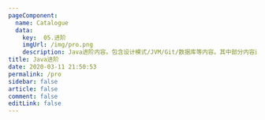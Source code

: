 ```yaml
---
pageComponent: 
  name: Catalogue
  data: 
    key:  05.进阶
    imgUrl: /img/pro.png
    description: Java进阶内容。包含设计模式/JVM/Git/数据库等内容。其中部分内容还在逐渐完善中🎈
title: Java进阶
date: 2020-03-11 21:50:53
permalink: /pro
sidebar: false
article: false
comment: false
editLink: false
---
```




